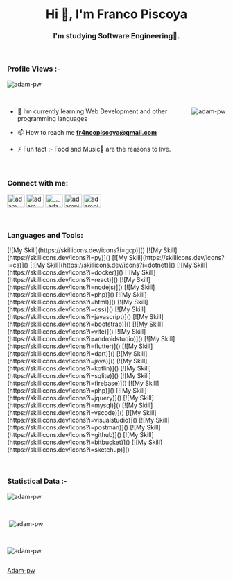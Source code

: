 <h1 align="center">Hi 👋, I'm Franco Piscoya</h1>
<h3 align="center">I'm studying Software Engineering🌟.</h3>

<br>

<p align="right"> <h3>Profile Views :-</h3> <img src="https://komarev.com/ghpvc/?username=adam-pw&label=Profile%20views&color=0e75b6&style=flat"
    alt="adam-pw" /> 
  </p>

<br>

<p><img align="right" src="https://github.com/Adam-pw/Adam-pw/blob/main/animation_500_kxa883sd.gif" alt="adam-pw" /></p>


- 🌱 I’m currently learning Web Development and other programming languages

- 📫 How to reach me **fr4ncopiscoya@gmail.com**

- ⚡ Fun fact :- Food and Music🎵 are the reasons to live.

<br>

<h3 align="left">Connect with me:</h3>
<p align="left">
  <a href="https://www.linkedin.com/in/adam-pithewan/" target="blank"><img align="center"
      src="https://raw.githubusercontent.com/rahuldkjain/github-profile-readme-generator/master/src/images/icons/Social/linked-in-alt.svg"
      alt="adam pithewan" height="30" width="40" /></a>
  <a href="https://fb.com/adam pithen wala" target="blank"><img align="center"
      src="https://raw.githubusercontent.com/rahuldkjain/github-profile-readme-generator/master/src/images/icons/Social/facebook.svg"
      alt="adam pithen wala" height="30" width="40" /></a>
  <a href="https://instagram.com/_._.adam._" target="blank"><img align="center"
      src="https://raw.githubusercontent.com/rahuldkjain/github-profile-readme-generator/master/src/images/icons/Social/instagram.svg"
      alt="_._.adam._" height="30" width="40" /></a>
  <a href="https://www.hackerrank.com/adampithewan" target="blank"><img align="center"
      src="https://raw.githubusercontent.com/rahuldkjain/github-profile-readme-generator/master/src/images/icons/Social/hackerrank.svg"
      alt="adampithewan" height="30" width="40" /></a>
 <a href="https://twitter.com/adam_pithenwala" target="blank"><img align="center"
      src="https://raw.githubusercontent.com/rahuldkjain/github-profile-readme-generator/master/src/images/icons/Social/twitter.svg"
      alt="adampithewan" height="30" width="40" /></a>
</p>

<br>

<h3 align="left">Languages and Tools:</h3>
<p align="left"> [![My Skill](https://skillicons.dev/icons?i=gcp)]()
[![My Skill](https://skillicons.dev/icons?i=py)]()
[![My Skill](https://skillicons.dev/icons?i=cs)]()
[![My Skill](https://skillicons.dev/icons?i=dotnet)]()
[![My Skill](https://skillicons.dev/icons?i=docker)]()
[![My Skill](https://skillicons.dev/icons?i=react)]()
[![My Skill](https://skillicons.dev/icons?i=nodejs)]()
[![My Skill](https://skillicons.dev/icons?i=php)]()
[![My Skill](https://skillicons.dev/icons?i=html)]()
[![My Skill](https://skillicons.dev/icons?i=css)]()
[![My Skill](https://skillicons.dev/icons?i=javascript)]()
[![My Skill](https://skillicons.dev/icons?i=bootstrap)]()
[![My Skill](https://skillicons.dev/icons?i=vite)]()
[![My Skill](https://skillicons.dev/icons?i=androidstudio)]()
[![My Skill](https://skillicons.dev/icons?i=flutter)]()
[![My Skill](https://skillicons.dev/icons?i=dart)]()
[![My Skill](https://skillicons.dev/icons?i=java)]()
[![My Skill](https://skillicons.dev/icons?i=kotlin)]()
[![My Skill](https://skillicons.dev/icons?i=sqlite)]()
[![My Skill](https://skillicons.dev/icons?i=firebase)]()
[![My Skill](https://skillicons.dev/icons?i=php)]()
[![My Skill](https://skillicons.dev/icons?i=jquery)]()
[![My Skill](https://skillicons.dev/icons?i=mysql)]()
[![My Skill](https://skillicons.dev/icons?i=vscode)]()
[![My Skill](https://skillicons.dev/icons?i=visualstudio)]()
[![My Skill](https://skillicons.dev/icons?i=postman)]()
[![My Skill](https://skillicons.dev/icons?i=github)]()
[![My Skill](https://skillicons.dev/icons?i=bitbucket)]()
[![My Skill](https://skillicons.dev/icons?i=sketchup)]() </p>

<br>

<h3>Statistical Data :-</h3>
<p><img align="center"
    src="https://github-readme-stats.vercel.app/api/top-langs?username=adam-pw&show_icons=true&locale=en&bg_color=0d1117&text_color=ffffff&layout=compact"
    alt="adam-pw" 
    bg_color=#808080/></p>

<br>

<p>&nbsp;<img align="center" src="https://github-readme-stats.vercel.app/api?username=adam-pw&show_icons=true&locale=en&bg_color=0d1117&text_color=ffffff&repo=convoychat"
    alt="adam-pw" /></p>

<br>

<p><img align="center" src="https://github-readme-streak-stats.herokuapp.com/?user=Adam-pw&theme=dark&background=0d1117&date_format=M%20j%5B%2C%20Y%5D" alt="adam-pw" /></p>
      
<p align="left"> <a href="https://twitter.com/" target="blank"><img
      src="https://img.shields.io/twitter/follow/?logo=twitter&style=for-the-badge" alt="" /></a> </p>

[Adam-pw](https://github.com/Adam-pw)

